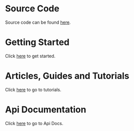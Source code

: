 # Source Code
Source code can be found [here](https://github.com/engthiago/Onboxframework).

# Getting Started

Click [here](tutorials/1_guetstart.md) to get started.

# Articles, Guides and Tutorials

Click [here](tutorials/index.md) to go to tutorials.

# Api Documentation

Click [here](api/index.md) to go to Api Docs.

